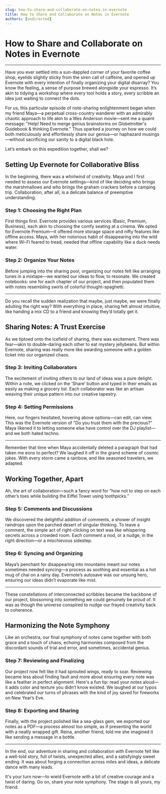 ```yaml
---
slug: how-to-share-and-collaborate-on-notes-in-evernote
title: How to Share and Collaborate on Notes in Evernote
authors: [undirected]
---
```



# How to Share and Collaborate on Notes in Evernote

---

Have you ever settled into a sun-dappled corner of your favorite coffee shop, eyelids slightly sticky from the siren call of caffeine, and opened up Evernote with every intention of finally organizing your digital disarray? You know the feeling, a sense of purpose brewed alongside your espresso. It’s akin to tidying a workshop where every tool holds a story, every scribble an idea just waiting to connect the dots.

For us, this particular episode of note-sharing enlightenment began when my friend Maya—a perpetual cross-country wanderer with an admirably chaotic approach to life akin to a Wes Anderson movie—sent me a quaint message: "Help! Need to merge genius brainstorms on Globetrotter's Guidebook & thinking Evernote." Thus sparked a journey on how we could both meticulously and effortlessly share our genius—or haphazard musings—without sacrificing our sanity to a digital black hole.

Let’s embark on this expedition together, shall we?

## Setting Up Evernote for Collaborative Bliss

In the beginning, there was a whirlwind of creativity. Maya and I first needed to assess our Evernote settings—kind of like deciding who brings the marshmallows and who brings the graham crackers before a camping trip. Collaboration, after all, is a delicate balance of preemptive understanding.

### Step 1: Choosing the Right Plan

First things first. Evernote provides various services (Basic, Premium, Business), each akin to choosing the comfy seating at a cinema. We opted for Evernote Premium—it offered more storage space and nifty features like offline access. Maya, with her notorious habit of disappearing into the wild where Wi-Fi feared to tread, needed that offline capability like a duck needs water.

### Step 2: Organize Your Notes

Before jumping into the sharing pool, organizing our notes felt like arranging tunes in a mixtape—we wanted our ideas to flow, to resonate. We created notebooks: one for each chapter of our project, and then populated them with notes resembling swirls of colorful thought-spaghetti.

---

Do you recall the sudden realization that maybe, just maybe, we were finally adulting the right way? With everything in place, sharing felt almost intuitive, like handing a mix CD to a friend and knowing they’d totally get it.

## Sharing Notes: A Trust Exercise

As we tiptoed onto the icefield of sharing, there was excitement. There was fear—akin to double-daring each other to eat mystery jellybeans. But within Evernote, sharing was really more like awarding someone with a golden ticket into our organized chaos.

### Step 3: Inviting Collaborators

The excitement of inviting others to our land of ideas was a pure delight. Within a note, we clicked on the ‘Share’ button and typed in their emails as easily as making a grocery list. Each collaborator was like an artisan weaving their unique pattern into our creative tapestry.

### Step 4: Setting Permissions

Here, our fingers hesitated, hovering above options—can edit, can view. This was the Evernote version of "Do you trust them with the precious?" Maya likened it to letting someone else have control over the DJ playlist—and we both hated techno.

---

Remember that time when Maya accidentally deleted a paragraph that had taken me eons to perfect? We laughed it off in the grand scheme of cosmic jokes. With every storm came a rainbow, and like seasoned travelers, we adapted.

## Working Together, Apart

Ah, the art of collaboration—such a fancy word for “how not to step on each other’s toes while building the Eiffel Tower using toothpicks.”

### Step 5: Comments and Discussions

We discovered the delightful addition of comments, a shower of insight raindrops upon the parched desert of singular thinking. To leave a comment, the simple act of right-clicking on text was like whispering secrets across a crowded room. Each comment a nod, or a nudge, in the right direction—or a mischievous sidestep.

### Step 6: Syncing and Organizing

Maya’s penchant for disappearing into mountains meant our notes sometimes needed syncing—a process as soothing and essential as a hot mug of chai on a rainy day. Evernote’s autosave was our unsung hero, ensuring our ideas didn’t evaporate like mist.

---

These constellations of interconnected scribbles became the backbone of our project, blossoming into something we could genuinely be proud of. It was as though the universe conspired to nudge our frayed creativity back to coherence.

## Harmonizing the Note Symphony

Like an orchestra, our final symphony of notes came together with both grace and a touch of chaos, echoing harmonies composed from the discordant sounds of trial and error, and sometimes, accidental genius.

### Step 7: Reviewing and Finalizing

Our project now felt like it had sprouted wings, ready to soar. Reviewing became less about finding fault and more about ensuring every note was like a feather in perfect alignment. Here's a fun tip: read your notes aloud—it adds color and texture you didn’t know existed. We laughed at our typos and celebrated our turns of phrases with the kind of joy saved for fireworks on New Year’s Eve.

### Step 8: Exporting and Sharing

Finally, with the project polished like a sea-glass gem, we exported our notes as a PDF—a process almost too simple, as if presenting the world with a neatly wrapped gift. Reina, another friend, told me she imagined it like sending a message in a bottle.

---

In the end, our adventure in sharing and collaboration with Evernote felt like a well-told story, full of twists, unexpected allies, and a satisfyingly sweet ending. It was about forging a connection across miles and ideas, a delicate dance with many leads.

It's your turn now—to wield Evernote with a bit of creative courage and a twist of daring. Go on, share your note symphony. The stage is all yours, my friend.